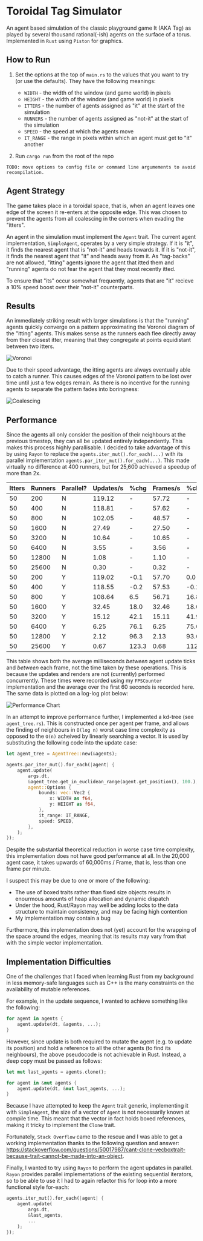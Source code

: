 # Toroidal Tag Simulator

An agent based simulation of the classic playground game It (AKA Tag) as played by several thousand rational(-ish) agents on the surface of a torus. Implemented in `Rust` using `Piston` for graphics.

## How to Run

1. Set the options at the top of `main.rs` to the values that you want to try (or use the defaults). They have the following meanings:

   - `WIDTH` - the width of the window (and game world) in pixels
   - `HEIGHT` - the width of the window (and game world) in pixels
   - `ITTERS` - the number of agents assigned as "it" at the start of the simulation
   - `RUNNERS` - the number of agents assigned as "not-it" at the start of the simulation
   - `SPEED` - the speed at which the agents move
   - `IT_RANGE` - the range in pixels within which an agent must get to "it" another

2. Run `cargo run` from the root of the repo

`TODO: move options to config file or command line argumements to avoid recompilation.`

## Agent Strategy

The game takes place in a toroidal space, that is, when an agent leaves one edge of the screen it re-enters at the opposite edge. This was chosen to prevent the agents from all coalescing in the corners when evading the "itters".

An agent in the simulation must implement the `Agent` trait. The current agent implementation, `SimpleAgent`, operates by a very simple strategy. If it is "it", it finds the nearest agent that is "not-it" and heads towards it. If it is "not-it", it finds the nearest agent that "it" and heads away from it. As "tag-backs" are not allowed, "itting" agents ignore the agent that itted them and "running" agents do not fear the agent that they most recently itted.

To ensure that "its" occur somewhat frequently, agents that are "it" recieve a 10% speed boost over their "not-it" counterparts.

## Results

An immediately striking result with larger simulations is that the "running" agents quickly converge on a pattern approximating the Voronoi diagram of the "itting" agents. This makes sense as the runners each flee directly away from their closest itter, meaning that they congregate at points equidistant between two itters.

![Voronoi](./pictures/Voronoi.png)

Due to their speed advantage, the itting agents are always eventually able to catch a runner. This causes edges of the Voronoi pattern to be lost over time until just a few edges remain. As there is no incentive for the running agents to separate the pattern fades into boringness:

![Coalescing](./pictures/Coalescing.png)

## Performance

Since the agents all only consider the position of their neighbours at the previous timestep, they can all be updated entirely independently. This makes this process highly parallisable. I decided to take advantage of this by using `Rayon` to replace the `agents.iter_mut().for_each(...)` with its parallel implementation `agents.par_iter_mut().for_each(...)`. This made virtually no difference at 400 runners, but for 25,600 achieved a speedup of more than 2x.

| Itters | Runners | Parallel? | Updates/s | %chg  | Frames/s | %chg  |
| ------ | ------- | --------- | --------- | ----- | -------- | ----- |
| 50     | 200     | N         | 119.12    | -     | 57.72    | -     |
| 50     | 400     | N         | 118.81    | -     | 57.62    | -     |
| 50     | 800     | N         | 102.05    | -     | 48.57    | -     |
| 50     | 1600    | N         | 27.49     | -     | 27.50    | -     |
| 50     | 3200    | N         | 10.64     | -     | 10.65    | -     |
| 50     | 6400    | N         | 3.55      | -     | 3.56     | -     |
| 50     | 12800   | N         | 1.08      | -     | 1.10     | -     |
| 50     | 25600   | N         | 0.30      | -     | 0.32     | -     |
| 50     | 200     | Y         | 119.02    | -0.1  | 57.70    | 0.0   |
| 50     | 400     | Y         | 118.55    | -0.2  | 57.53    | -0.2  |
| 50     | 800     | Y         | 108.64    | 6.5   | 56.71    | 16.8  |
| 50     | 1600    | Y         | 32.45     | 18.0  | 32.46    | 18.0  |
| 50     | 3200    | Y         | 15.12     | 42.1  | 15.11    | 41.9  |
| 50     | 6400    | Y         | 6.25      | 76.1  | 6.25     | 75.6  |
| 50     | 12800   | Y         | 2.12      | 96.3  | 2.13     | 93.6  |
| 50     | 25600   | Y         | 0.67      | 123.3 | 0.68     | 112.5 |

This table shows both the average milliseconds _between_ agent update ticks and _between_ each frame, not the time taken by these operations. This is because the updates and renders are not (currently) performed concurrently. These times were recorded using my `FPSCounter` implementation and the average over the first 60 seconds is recorded here. The same data is plotted on a log-log plot below:

![Performance Chart](./pictures/Performance.png)

In an attempt to improve performance further, I implemented a kd-tree (see `agent_tree.rs`). This is constructed once per agent per frame, and allows the finding of neighbours in `O(log n)` worst case time complexity as opposed to the `O(n)` acheived by linearly searching a vector. It is used by substituting the following code into the update case:

```rust
let agent_tree = AgentTree::new(&agents);

agents.par_iter_mut().for_each(|agent| {
    agent.update(
        args.dt,
        &agent_tree.get_in_euclidean_range(agent.get_position(), 100.),
        agent::Options {
            bounds: vec::Vec2 {
                x: WIDTH as f64,
                y: HEIGHT as f64,
            },
            it_range: IT_RANGE,
            speed: SPEED,
        },
    );
});
```

Despite the substantial theoretical reduction in worse case time complexity, this implementation does not have good performance at all. In the 20,000 agent case, it takes upwards of 60,000ms / Frame, that is, less than one frame per minute.

I suspect this may be due to one or more of the following:

- The use of boxed traits rather than fixed size objects results in enourmous amounts of heap allocation and dynamic dispatch
- Under the hood, Rust/Rayon may well be adding locks to the data structure to maintain consistency, and may be facing high contention
- My implementation may contain a bug

Furthermore, this implementation does not (yet) account for the wrapping of the space around the edges, meaning that its results may vary from that with the simple vector implementation.

## Implementation Difficulties

One of the challenges that I faced when learning Rust from my background in less memory-safe languages such as C++ is the many constraints on the availability of mutable references.

For example, in the update sequence, I wanted to achieve something like the following:

```rust
for agent in agents {
    agent.update(dt, &agents, ...);
}
```

However, since update is both required to mutate the agent (e.g. to update its position) and hold a reference to all the other agents (to find its neighbours), the above pseudocode is not achievable in Rust. Instead, a deep copy must be passed as follows:

```rust
let mut last_agents = agents.clone();

for agent in &mut agents {
    agent.update(dt, &mut last_agents, ...);
}
```

Because I have attempted to keep the `Agent` trait generic, implementing it with `SimpleAgent`, the size of a vector of `Agent` is not necessarily known at compile time. This meant that the vector in fact holds boxed references, making it tricky to implement the `Clone` trait.

Fortunately, `Stack Overflow` came to the rescue and I was able to get a working implementation thanks to the following question and answer: https://stackoverflow.com/questions/50017987/cant-clone-vecboxtrait-because-trait-cannot-be-made-into-an-object.

Finally, I wanted to try using `Rayon` to perform the agent updates in parallel. `Rayon` provides parallel implementations of the existing sequential iterators, so to be able to use it I had to again refactor this for loop into a more functional style for-each:

```rust
agents.iter_mut().for_each(|agent| {
    agent.update(
        args.dt,
        &last_agents,
        ...
    );
});
```
